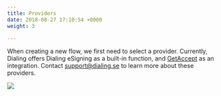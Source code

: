 ```yaml
---
title: Providers
date: 2018-08-27 17:10:54 +0000
weight: 3

---
```

When creating a new flow, we first need to select a provider. Currently, Dialing offers Dialing eSigning as a built-in function, and [GetAccept](https://www.getaccept.com/) as an integration. Contact [support@dialing.se](mailto:support@dialing.se) to learn more about these providers.

![](/uploads/esigning-providers.png)
